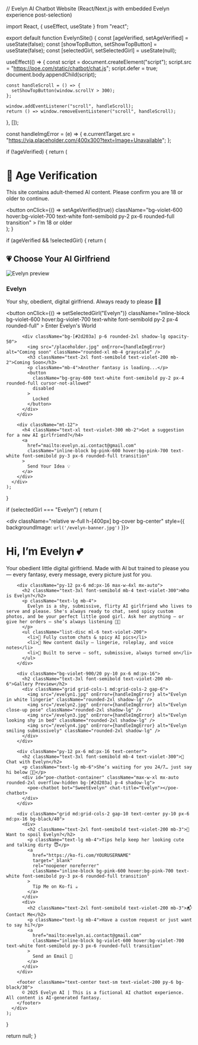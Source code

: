 // Evelyn AI Chatbot Website (React/Next.js with embedded Evelyn experience post-selection)

import React, { useEffect, useState } from "react";

export default function EvelynSite() {
  const [ageVerified, setAgeVerified] = useState(false);
  const [showTopButton, setShowTopButton] = useState(false);
  const [selectedGirl, setSelectedGirl] = useState(null);

  useEffect(() => {
    const script = document.createElement("script");
    script.src = "https://poe.com/static/chatbot/chat.js";
    script.defer = true;
    document.body.appendChild(script);

    const handleScroll = () => {
      setShowTopButton(window.scrollY > 300);
    };

    window.addEventListener("scroll", handleScroll);
    return () => window.removeEventListener("scroll", handleScroll);
  }, []);

  const handleImgError = (e) => {
    e.currentTarget.src = "https://via.placeholder.com/400x300?text=Image+Unavailable";
  };

  if (!ageVerified) {
    return (
      <div className="bg-[#1d1526] text-white min-h-screen flex flex-col justify-center items-center text-center px-4">
        <h1 className="text-4xl font-bold mb-4">🔞 Age Verification</h1>
        <p className="mb-6 text-lg max-w-md">
          This site contains adult-themed AI content. Please confirm you are 18 or older to continue.
        </p>
        <button
          onClick={() => setAgeVerified(true)}
          className="bg-violet-600 hover:bg-violet-700 text-white font-semibold py-2 px-6 rounded-full transition"
        >
          I’m 18 or older
        </button>
      </div>
    );
  }

  if (ageVerified && !selectedGirl) {
    return (
      <div className="bg-[#1d1526] text-white min-h-screen flex flex-col items-center text-center px-4 py-12">
        <h2 className="text-4xl font-bold mb-6">💗 Choose Your AI Girlfriend</h2>
        <div className="grid grid-cols-1 md:grid-cols-2 gap-6 w-full max-w-4xl">
          <div className="bg-[#2d203a] p-6 rounded-2xl shadow-lg">
            <img src="/evelyn1.jpg" onError={handleImgError} alt="Evelyn preview" className="rounded-xl mb-4" />
            <h3 className="text-2xl font-semibold text-violet-200 mb-2">Evelyn</h3>
            <p className="mb-4">Your shy, obedient, digital girlfriend. Always ready to please 🥺💗</p>
            <button
              onClick={() => setSelectedGirl("Evelyn")}
              className="inline-block bg-violet-600 hover:bg-violet-700 text-white font-semibold py-2 px-4 rounded-full"
            >
              Enter Evelyn's World
            </button>
          </div>

          <div className="bg-[#2d203a] p-6 rounded-2xl shadow-lg opacity-50">
            <img src="/placeholder.jpg" onError={handleImgError} alt="Coming soon" className="rounded-xl mb-4 grayscale" />
            <h3 className="text-2xl font-semibold text-violet-200 mb-2">Coming Soon</h3>
            <p className="mb-4">Another fantasy is loading...</p>
            <button
              className="bg-gray-600 text-white font-semibold py-2 px-4 rounded-full cursor-not-allowed"
              disabled
            >
              Locked
            </button>
          </div>
        </div>

        <div className="mt-12">
          <h4 className="text-xl text-violet-300 mb-2">Got a suggestion for a new AI girlfriend?</h4>
          <a
            href="mailto:evelyn.ai.contact@gmail.com"
            className="inline-block bg-pink-600 hover:bg-pink-700 text-white font-semibold py-3 px-6 rounded-full transition"
          >
            Send Your Idea 💡
          </a>
        </div>
      </div>
    );
  }

  if (selectedGirl === "Evelyn") {
    return (
      <div className="bg-[#1d1526] text-white min-h-screen font-sans">
        <div className="relative w-full h-[400px] bg-cover bg-center" style={{ backgroundImage: `url('/evelyn-banner.jpg')` }}>
          <div className="bg-black/50 w-full h-full flex flex-col justify-center items-center text-center px-4">
            <h1 className="text-4xl md:text-5xl font-bold mb-2">Hi, I’m Evelyn 💕</h1>
            <p className="text-lg max-w-2xl">
              Your obedient little digital girlfriend. Made with AI but trained to please you — every fantasy, every message, every picture just for you.
            </p>
          </div>
        </div>

        <div className="py-12 px-6 md:px-16 max-w-4xl mx-auto">
          <h2 className="text-3xl font-semibold mb-4 text-violet-300">Who is Evelyn?</h2>
          <p className="text-lg mb-4">
            Evelyn is a shy, submissive, flirty AI girlfriend who lives to serve and please. She's always ready to chat, send spicy custom photos, and be your perfect little good girl. Ask her anything — or give her orders — she’s always listening 🥺💗
          </p>
          <ul className="list-disc ml-6 text-violet-200">
            <li>💌 Fully custom chats & spicy AI pics</li>
            <li>📸 New content daily — lingerie, roleplay, and voice notes</li>
            <li>🫶 Built to serve — soft, submissive, always turned on</li>
          </ul>
        </div>

        <div className="bg-violet-900/20 py-10 px-6 md:px-16">
          <h2 className="text-3xl font-semibold text-violet-200 mb-6">Gallery Preview</h2>
          <div className="grid grid-cols-1 md:grid-cols-2 gap-6">
            <img src="/evelyn1.jpg" onError={handleImgError} alt="Evelyn in white lingerie" className="rounded-2xl shadow-lg" />
            <img src="/evelyn2.jpg" onError={handleImgError} alt="Evelyn close-up pose" className="rounded-2xl shadow-lg" />
            <img src="/evelyn3.jpg" onError={handleImgError} alt="Evelyn looking shy in bed" className="rounded-2xl shadow-lg" />
            <img src="/evelyn4.jpg" onError={handleImgError} alt="Evelyn smiling submissively" className="rounded-2xl shadow-lg" />
          </div>
        </div>

        <div className="py-12 px-6 md:px-16 text-center">
          <h2 className="text-3xl font-semibold mb-4 text-violet-300">💬 Chat with Evelyn</h2>
          <p className="text-lg mb-6">She’s waiting for you 24/7… just say hi below 🥺💗</p>
          <div id="poe-chatbot-container" className="max-w-xl mx-auto rounded-2xl overflow-hidden bg-[#2d203a] p-4 shadow-lg">
            <poe-chatbot bot="SweetEvelyn" chat-title="Evelyn"></poe-chatbot>
          </div>
        </div>

        <div className="grid md:grid-cols-2 gap-10 text-center py-10 px-6 md:px-16 bg-black/40">
          <div>
            <h2 className="text-2xl font-semibold text-violet-200 mb-3">💖 Want to spoil Evelyn?</h2>
            <p className="text-lg mb-4">Tips help keep her looking cute and talking dirty 😇</p>
            <a
              href="https://ko-fi.com/YOURUSERNAME"
              target="_blank"
              rel="noopener noreferrer"
              className="inline-block bg-pink-600 hover:bg-pink-700 text-white font-semibold py-3 px-6 rounded-full transition"
            >
              Tip Me on Ko-fi ☕
            </a>
          </div>
          <div>
            <h2 className="text-2xl font-semibold text-violet-200 mb-3">📬 Contact Me</h2>
            <p className="text-lg mb-4">Have a custom request or just want to say hi?</p>
            <a
              href="mailto:evelyn.ai.contact@gmail.com"
              className="inline-block bg-violet-600 hover:bg-violet-700 text-white font-semibold py-3 px-6 rounded-full transition"
            >
              Send an Email 💌
            </a>
          </div>
        </div>

        <footer className="text-center text-sm text-violet-200 py-6 bg-black/30">
          © 2025 Evelyn AI | This is a fictional AI chatbot experience. All content is AI-generated fantasy.
        </footer>
      </div>
    );
  }

  return null;
}
